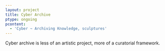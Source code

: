 ```yaml
---
layout: project
title: Cyber Archive
ptype: ongoing
pcontent:
  - 'Cyber ~ Archiving Knowledge, sculptures'
---
```

Cyber archive is less of an artistic project, more of a curatorial framework.
